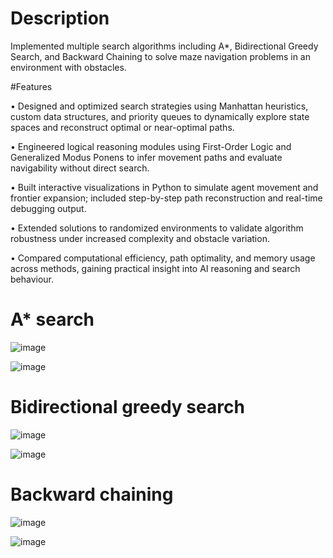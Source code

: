 # Description
Implemented multiple search algorithms including A*, Bidirectional Greedy Search, and Backward Chaining to solve maze navigation problems in an environment with obstacles.

#Features

•	Designed and optimized search strategies using Manhattan heuristics, custom data structures, and priority queues to dynamically explore state spaces and reconstruct optimal or near-optimal paths.

•	Engineered logical reasoning modules using First-Order Logic and Generalized Modus Ponens to infer movement paths and evaluate navigability without direct search.

•	Built interactive visualizations in Python to simulate agent movement and frontier expansion; included step-by-step path reconstruction and real-time debugging output.

•	Extended solutions to randomized environments to validate algorithm robustness under increased complexity and obstacle variation.

•	Compared computational efficiency, path optimality, and memory usage across methods, gaining practical insight into AI reasoning and search behaviour.

# A* search
![image](https://github.com/user-attachments/assets/a754af21-7270-4aa1-a4e0-5d7aa82976d9)

![image](https://github.com/user-attachments/assets/46b843a5-d444-427b-80f1-fe7cdeb38a36)

# Bidirectional greedy search
![image](https://github.com/user-attachments/assets/eeeb8ee2-7b7c-4f3d-95bf-e71742396a09)

![image](https://github.com/user-attachments/assets/ee94a7a9-dcc1-426f-9540-d131bc89fdcb)

# Backward chaining
![image](https://github.com/user-attachments/assets/306f7f11-2461-4e8d-baf2-e6a29ba0c25b)

![image](https://github.com/user-attachments/assets/b7921a8d-8185-4a69-b130-6ff5325531e7)





